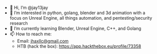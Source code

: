 - 👋 Hi, I’m @jay13jay
- 👀 I’m interested in python, golang, blender and 3d animation with a focus on Unreal Engine, all things automation, and pentesting/security research
- 🌱 I’m currently learning Blender, Unreal Engine, C++, and Golang
- 📫 How to reach me:
  - Email: jhaxllc@gmail.com
  - HTB (hack the box): https://app.hackthebox.eu/profile/73358
  <br>
